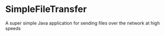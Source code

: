 # SimpleFileTransfer
A super simple Java application for sending files over the network at high speeds
